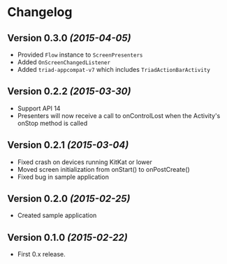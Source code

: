 # Changelog

Version 0.3.0 *(2015-04-05)*
-----------------------------------

 * Provided `Flow` instance to `ScreenPresenters`
 * Added `OnScreenChangedListener`
 * Added `triad-appcompat-v7` which includes `TriadActionBarActivity`

Version 0.2.2 *(2015-03-30)*
-----------------------------------

 * Support API 14
 * Presenters will now receive a call to onControlLost when the Activity's onStop method is called


Version 0.2.1 *(2015-03-04)*
-----------------------------------

 * Fixed crash on devices running KitKat or lower
 * Moved screen initialization from onStart() to onPostCreate()
 * Fixed bug in sample application

Version 0.2.0 *(2015-02-25)*
-----------------------------------

 * Created sample application

Version 0.1.0 *(2015-02-22)*
-----------------------------------

 * First 0.x release.